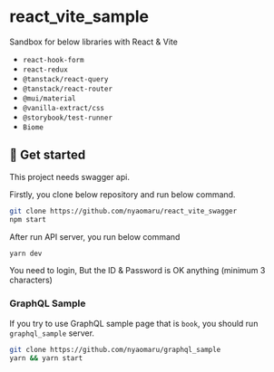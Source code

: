 # react_vite_sample

Sandbox for below libraries with React & Vite

- `react-hook-form`
- `react-redux`
- `@tanstack/react-query`
- `@tanstack/react-router`
- `@mui/material`
- `@vanilla-extract/css`
- `@storybook/test-runner`
- `Biome`

## 🚀 Get started

This project needs swagger api.

Firstly, you clone below repository and run below command.

```sh
git clone https://github.com/nyaomaru/react_vite_swagger
npm start
```

After run API server, you run below command

```sh
yarn dev
```

You need to login, But the ID & Password is OK anything (minimum 3 characters)

### GraphQL Sample

If you try to use GraphQL sample page that is `book`, you should run `graphql_sample` server.

```sh
git clone https://github.com/nyaomaru/graphql_sample
yarn && yarn start
```
